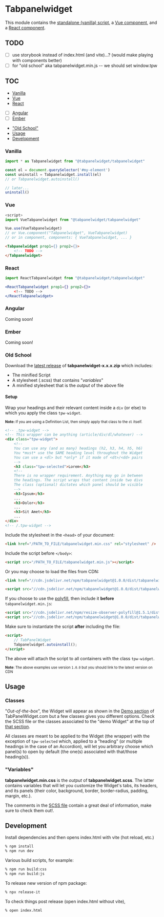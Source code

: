 # Tabpanelwidget

This module contains the [standalone (vanilla) script](#vanilla), a [Vue component](#vue), and a [React component](#react).

## TODO

- [ ] use storybook instead of index.html (and vite)...? (would make playing with components better)
- [ ] for "old school" aka tabpanelwidget.min.js -- we should set window.tpw

## TOC

* [Vanilla](#vanilla)
* [Vue](#vue)
* [React](#react)
* [ ] [Angular](#angular)
* [ ] [Ember](#ember)
* ["Old School"](#old-school)
* [Usage](#usage)
* [Development](#development)

### Vanilla

```js
import * as Tabpanelwidget from "@tabpanelwidget/tabpanelwidget"

const el = document.querySelector('#my-element')
const uninstall = Tabpanelwidget.install(el)
// or Tabpanelwidget.autoinstall()

// later...
uninstall()
```

### Vue

```js
<script>
import VueTabpanelwidget from "@tabpanelwidget/tabpanelwidget"

Vue.use(VueTabpanelwidget)
// or Vue.component("Tabpanelwidget", VueTabpanelwidget)
// or in component, components: { VueTabpanelwidget, ... }
```

```html
<Tabpanelwidget prop1={} prop2={}>
	<!-- TODO -->
</Tabpanelwidget>
```

### React

```jsx
import ReactTabpanelwidget from "@tabpanelwidget/tabpanelwidget"

<ReactTabpanelwidget prop1={} prop2={}>
	<!-- TODO -->
</ReactTabpanelwidget>
```

### Angular

Coming soon!

### Ember

Coming soon!

### Old School

Download the [latest release](https://github.com/tabpanelwidget/tabpanelwidget/releases) of **tabpanelwidget-x.x.x.zip** which includes:

  * The minified Script
  * A stylesheet (.scss) that contains "*variables*"
  * A minified stylesheet that is the *output* of the above file
  
#### Setup

Wrap your headings and their relevant content inside a `div` (or else) to which you apply the class `tpw-widget`.

<small>**Note:** If you are using a Definition List, then simply apply that class to the `dl` itself.</small>

```html
<!-- .tpw-widget -->
<!-- This wrapper can be anything (article/div/dl/whatever) -->
<div class="tpw-widget">
    <!--
    You can use any (and as many) headings (h2, h3, h4, h5, h6)
    You *must* use the SAME heading level throughout the Widget
    You can use a <dl> but *only* if it made of <dt>/<dd> pairs
    -->
    <h3 class="tpw-selected">Lorem</h3>
    <!--
    There is no wrapper requirement. Anything may go in between
    the headings. The script wraps that content inside two divs
    The class (optional) dictates which panel should be visible
    -->
    <h3>Ipsum</h3>
    ...
    <h3>Dolor</h3>
    ...
    <h3>Sit Amet</h3>
    ...
</div>
<!-- /.tpw-widget -->
```

Include the stylesheet in the `<head>` of your document:

```html
<link href="/PATH_TO_FILE/tabpanelwidget.min.css" rel="stylesheet" />
```

Include the script before `</body>`:

```html
<script src="/PATH_TO_FILE/tabpanelwidget.min.js"></script>
```

Or you may choose to load the files from CDN:

```html
<link href="//cdn.jsdelivr.net/npm/tabpanelwidget@1.0.0/dist/tabpanelwidget.min.css" rel="stylesheet" />
```
```html
<script src="//cdn.jsdelivr.net/npm/tabpanelwidget@1.0.0/dist/tabpanelwidget.min.js"></script>
```

If you choose to use the [polyfill](https://www.jsdelivr.com/package/npm/resize-observer-polyfill), then include it **before** `tabpanelwidget.min.js`:

```html
<script src="//cdn.jsdelivr.net/npm/resize-observer-polyfill@1.5.1/dist/ResizeObserver.min.js"></script>
<script src="//cdn.jsdelivr.net/npm/tabpanelwidget@1.0.0/dist/tabpanelwidget.min.js"></script>
```

Make sure to instantiate the script **after** including the file:

```html
<script>
    // TabPanelWidget
    Tabpanelwidget.autoinstall();
</script>
```

The above will attach the script to all containers with the class `tpw-widget`.

<small>**Note**: The above examples use version `1.0.0` but you should link to the latest version on CDN</small>

## Usage

### Classes

"*Out-of-the-box*", the Widget will appear as shown in the [Demo section](https://tabpanelwidget.com/#demos) of TabPanelWidget.com but a few classes gives you different options. Check the SCSS file or the classes associated to the "demo Widget" at the top of [that section](https://tabpanelwidget.com/#demos).

All classes are meant to be applied to the Widget (the wrapper) with the exception of `tpw-selected` which, applied to a "heading" (or multiple headings in the case of an Accordion), will let you arbitrary choose which panel(s) to open by default (the one(s) associated with that/those heading(s)).

### "Variables"

**tabpanelwidget.min.css** is the *output* of **tabpanelwidget.scss**. The latter contains variables that will let you customize the Widget's tabs, its headers, and its panels (their color, background, border, border-radius, padding, margin, etc.).

The comments in the [SCSS file](https://github.com/tabpanelwidget/tabpanelwidget/blob/master/src/tabpanelwidget.scss) contain a great deal of information, make sure to check them out!.

## Development

Install dependencies and then opens index.html with vite (hot reload, etc.)

```bash
% npm install
% npm run dev
```

Various build scripts, for example:

```bash
% npm run build:css
% npm run build:js
```

To release new version of npm package:

```bash
% npx release-it
```

To check things post release (open index.html without vite),

```bash
% open index.html
```
